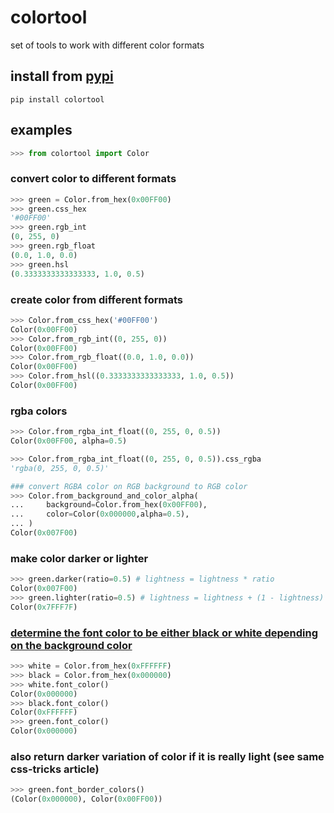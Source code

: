 # colortool
set of tools to work with different color formats

## install from [pypi](https://pypi.org/project/colortool/)
```shell
pip install colortool
```

## examples
```python
>>> from colortool import Color

```

### convert color to different formats
```python
>>> green = Color.from_hex(0x00FF00)
>>> green.css_hex
'#00FF00'
>>> green.rgb_int
(0, 255, 0)
>>> green.rgb_float
(0.0, 1.0, 0.0)
>>> green.hsl
(0.3333333333333333, 1.0, 0.5)

```

### create color from different formats
```python
>>> Color.from_css_hex('#00FF00')
Color(0x00FF00)
>>> Color.from_rgb_int((0, 255, 0))
Color(0x00FF00)
>>> Color.from_rgb_float((0.0, 1.0, 0.0))
Color(0x00FF00)
>>> Color.from_hsl((0.3333333333333333, 1.0, 0.5))
Color(0x00FF00)

```

### rgba colors
```python
>>> Color.from_rgba_int_float((0, 255, 0, 0.5))
Color(0x00FF00, alpha=0.5)

>>> Color.from_rgba_int_float((0, 255, 0, 0.5)).css_rgba
'rgba(0, 255, 0, 0.5)'

```

```python
### convert RGBA color on RGB background to RGB color
>>> Color.from_background_and_color_alpha(
...     background=Color.from_hex(0x00FF00),
...     color=Color(0x000000,alpha=0.5),
... )
Color(0x007F00)

```

### make color darker or lighter
```python
>>> green.darker(ratio=0.5) # lightness = lightness * ratio
Color(0x007F00)
>>> green.lighter(ratio=0.5) # lightness = lightness + (1 - lightness) * ratio
Color(0x7FFF7F)

```
###  [determine the font color to be either black or white depending on the background color](https://css-tricks.com/switch-font-color-for-different-backgrounds-with-css/)
```python
>>> white = Color.from_hex(0xFFFFFF)
>>> black = Color.from_hex(0x000000)
>>> white.font_color()
Color(0x000000)
>>> black.font_color()
Color(0xFFFFFF)
>>> green.font_color()
Color(0x000000)

```

### also return darker variation of color if it is really light (see same css-tricks article)
```python
>>> green.font_border_colors()
(Color(0x000000), Color(0x00FF00))

```
